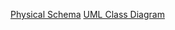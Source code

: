 [Physical Schema](https://drive.google.com/file/d/1FOG5fPdjhGDy1PCbTYRVFIoQb1TN-BOg/view?usp=sharing)
[UML Class Diagram](https://lucid.app/lucidchart/9c2c5834-10ec-4b86-a290-6ffb86d8d6ec/edit?invitationId=inv_c511687c-654d-49ec-8ccc-4d9f3e804d93)
